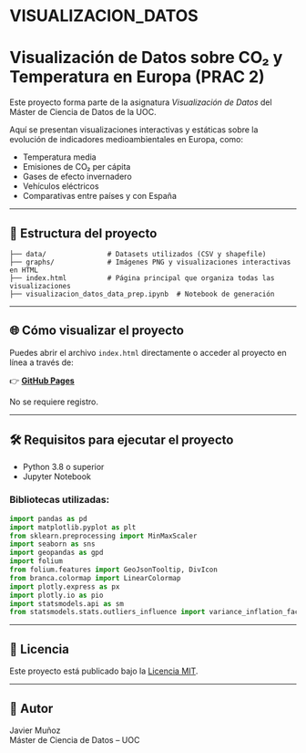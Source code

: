 # VISUALIZACION_DATOS
# Visualización de Datos sobre CO₂ y Temperatura en Europa (PRAC 2)

Este proyecto forma parte de la asignatura *Visualización de Datos* del Máster de Ciencia de Datos de la UOC.

Aquí se presentan visualizaciones interactivas y estáticas sobre la evolución de indicadores medioambientales en Europa, como:

- Temperatura media
- Emisiones de CO₂ per cápita
- Gases de efecto invernadero
- Vehículos eléctricos
- Comparativas entre países y con España

---

## 📁 Estructura del proyecto

```
├── data/               # Datasets utilizados (CSV y shapefile)
├── graphs/             # Imágenes PNG y visualizaciones interactivas en HTML
├── index.html          # Página principal que organiza todas las visualizaciones
├── visualizacion_datos_data_prep.ipynb  # Notebook de generación
```

---

## 🌐 Cómo visualizar el proyecto

Puedes abrir el archivo `index.html` directamente o acceder al proyecto en línea a través de:

👉 **[GitHub Pages](https://jmura84.github.io/VISUALIZACION_DATOS/)**  

No se requiere registro.

---

## 🛠️ Requisitos para ejecutar el proyecto

- Python 3.8 o superior
- Jupyter Notebook

### Bibliotecas utilizadas:

```python
import pandas as pd
import matplotlib.pyplot as plt
from sklearn.preprocessing import MinMaxScaler
import seaborn as sns
import geopandas as gpd
import folium
from folium.features import GeoJsonTooltip, DivIcon
from branca.colormap import LinearColormap
import plotly.express as px
import plotly.io as pio
import statsmodels.api as sm
from statsmodels.stats.outliers_influence import variance_inflation_factor
```

---

## 📜 Licencia

Este proyecto está publicado bajo la [Licencia MIT](LICENSE).

---

## 👤 Autor

Javier Muñoz  
Máster de Ciencia de Datos – UOC
